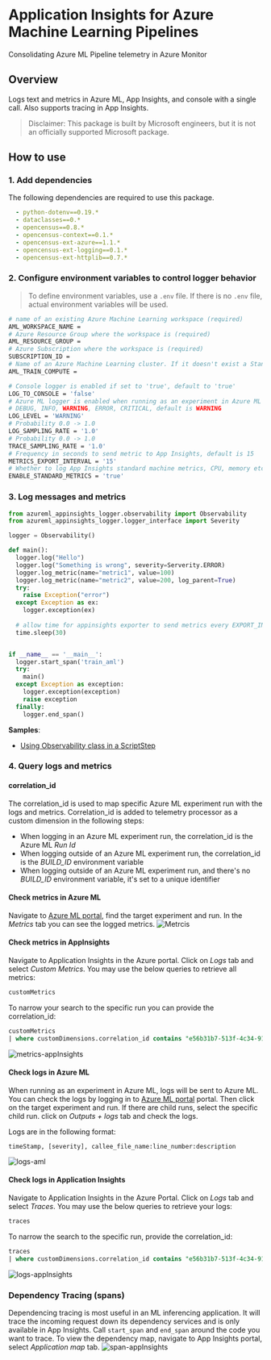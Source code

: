 # Application Insights for Azure Machine Learning Pipelines

Consolidating Azure ML Pipeline telemetry in Azure Monitor

## Overview

Logs text and metrics in Azure ML, App Insights, and console with a single call. Also supports tracing in App Insights.

> Disclaimer: This package is built by Microsoft engineers, but it is not an officially supported Microsoft package.

## How to use

### 1. Add dependencies

The following dependencies are required to use this package.

```yaml
  - python-dotenv==0.19.*
  - dataclasses==0.*
  - opencensus==0.8.*
  - opencensus-context==0.1.*
  - opencensus-ext-azure==1.1.*
  - opencensus-ext-logging==0.1.*
  - opencensus-ext-httplib==0.7.*
```

### 2. Configure environment variables to control logger behavior

> To define environment variables, use a `.env` file. If there is no `.env` file, actual environment variables will be used.

```bash
# name of an existing Azure Machine Learning workspace (required)
AML_WORKSPACE_NAME = 
# Azure Resource Group where the workspace is (required)
AML_RESOURCE_GROUP = 
# Azure Subscription where the workspace is (required)
SUBSCRIPTION_ID =
# Name of an Azure Machine Learning cluster. If it doesn't exist a Standard_DS3_v2 cluster will be created (required)
AML_TRAIN_COMPUTE =

# Console logger is enabled if set to 'true', default to 'true'
LOG_TO_CONSOLE = 'false'
# Azure ML logger is enabled when running as an experiment in Azure ML
# DEBUG, INFO, WARNING, ERROR, CRITICAL, default is WARNING
LOG_LEVEL = 'WARNING' 
# Probability 0.0 -> 1.0
LOG_SAMPLING_RATE = '1.0'
# Probability 0.0 -> 1.0
TRACE_SAMPLING_RATE = '1.0'
# Frequency in seconds to send metric to App Insights, default is 15
METRICS_EXPORT_INTERVAL = '15'
# Whether to log App Insights standard machine metrics, CPU, memory etc, default to 'false'
ENABLE_STANDARD_METRICS = 'true'
```

### 3. Log messages and metrics

```python
from azureml_appinsights_logger.observability import Observability
from azureml_appinsights_logger.logger_interface import Severity

logger = Observability()

def main():
  logger.log("Hello")
  logger.log("Something is wrong", severity=Serverity.ERROR)
  logger.log_metric(name="metric1", value=100)
  logger.log_metric(name="metric2", value=200, log_parent=True)
  try:
    raise Exception("error")
  except Exception as ex:
    logger.exception(ex)
  
  # allow time for appinsights exporter to send metrics every EXPORT_INTERVAL seconds
  time.sleep(30)


if __name__ == '__main__':
  logger.start_span('train_aml')
  try:
    main()
  except Exception as exception:
    logger.exception(exception)
    raise exception
  finally:
    logger.end_span()
```

**Samples**:

* [Using Observability class in a ScriptStep](samples/script-step)

### 4. Query logs and metrics

#### correlation_id

The correlation_id is used to map specific Azure ML experiment run with the logs and metrics.
Correlation_id is added to telemetry processor as a custom dimension in the following steps:

* When logging in an Azure ML experiment run, the correlation_id is the Azure ML *Run Id*
* When logging outside of an Azure ML experiment run, the correlation_id is the *BUILD_ID* environment variable
* When logging outside of an Azure ML experiment run, and there's no *BUILD_ID* environment variable, it's set to a unique identifier

#### Check metrics in Azure ML

Navigate to [Azure ML portal](https://ml.azure.com/), find the target experiment and run.
In the *Metrics* tab you can see the logged metrics.
![Metrcis](media/metrics.png)

#### Check metrics in AppInsights

Navigate to Application Insights in the Azure portal.
Click on *Logs* tab and select *Custom Metrics*.
You may use the below queries to retrieve all metrics:

```sql
customMetrics
```

To narrow your search to the specific run you can provide the correlation_id:

```sql
customMetrics 
| where customDimensions.correlation_id contains "e56b31b7-513f-4c34-9158-c2e1b28a5aaf" 
```

![metrics-appInsights](media/metrics-appinsights.png)

#### Check logs in Azure ML

When running as an experiment in Azure ML, logs will be sent to Azure ML.
You can check the logs by logging in to [Azure ML portal](https://ml.azure.com/) portal.
Then click on the target experiment and run. If there are child runs, select the specific child run.
click on *Outputs + logs* tab and check the logs.

Logs are in the following format:

```text
timeStamp, [severity], callee_file_name:line_number:description
```

![logs-aml](media/logs-aml.png)

#### Check logs in Application Insights

Navigate to Application Insights in the Azure Portal. Click on *Logs* tab and select *Traces*.
You may use the below queries to retrieve your logs:

```sql
traces
```

To narrow the search to the specific run, provide the correlation_id:

```sql
traces
| where customDimensions.correlation_id contains "e56b31b7-513f-4c34-9158-c2e1b28a5aaf"
```

![logs-appInsights](/common/azureml_appinsights_logger/media/logs-appinsights.png)

### Dependency Tracing (spans)

Dependencing tracing is most useful in an ML inferencing application.
It will trace the incoming request down its dependency services and is only available in App Insights.
Call `start_span` and `end_span` around the code you want to trace.
To view the dependency map, navigate to App Insights portal, select *Application map* tab.
![span-appInsights](media/span-appinsights.png)
